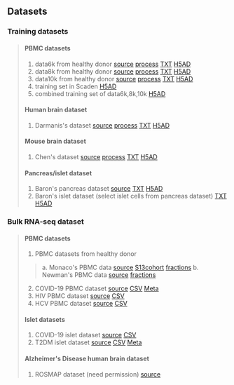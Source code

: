 ## Datasets
### Training datasets
> #### PBMC datasets
> 1. data6k from healthy donor [source](https://www.10xgenomics.com/resources/datasets/6-k-pbm-cs-from-a-healthy-donor-1-standard-1-1-0) [process](https://github.com/poseidonchan/TAPE/blob/main/Experiments/PBMC_preprocess.ipynb) [TXT](https://cloud.tsinghua.edu.cn/f/9d1ef3e622cf4cfa9e7d/) [H5AD](https://cloud.tsinghua.edu.cn/f/c976ff98e8974eb5a076/)
> 2. data8k from healthy donor [source](https://www.10xgenomics.com/resources/datasets/8-k-pbm-cs-from-a-healthy-donor-2-standard-2-1-0) [process](https://github.com/poseidonchan/TAPE/blob/main/Experiments/PBMC_preprocess.ipynb) [TXT](https://cloud.tsinghua.edu.cn/f/fb340c4876d1480686ac/) [H5AD](https://cloud.tsinghua.edu.cn/f/e95354954c0d49ed9aeb/)
> 3. data10k from healthy donor [source](https://www.10xgenomics.com/resources/datasets/10-k-pbm-cs-from-a-healthy-donor-v-3-chemistry-3-standard-3-0-0) [process](https://github.com/poseidonchan/TAPE/blob/main/Experiments/PBMC_preprocess.ipynb) [TXT](https://cloud.tsinghua.edu.cn/f/61a14dbc04134220abba/) [H5AD](https://cloud.tsinghua.edu.cn/f/fb2781a1719a4ff29501/)
> 4. training set in Scaden [H5AD](https://figshare.com/ndownloader/files/15008006)
> 5. combined training set of data6k,8k,10k [H5AD](https://cloud.tsinghua.edu.cn/f/565a347085bb4c6c86d7/)
> #### Human brain dataset
> 1. Darmanis's dataset [source](https://www.ncbi.nlm.nih.gov/geo/query/acc.cgi?acc=GSE67835) [process](https://github.com/poseidonchan/TAPE/blob/main/Experiments/GSE67835.ipynb) [TXT](https://cloud.tsinghua.edu.cn/f/a9225f4dee014250bd64/) [H5AD](https://cloud.tsinghua.edu.cn/f/c9b1602520d44e73ac34/)
> #### Mouse brain dataset
> 1. Chen's dataset [source](https://www.ncbi.nlm.nih.gov/geo/query/acc.cgi?acc=GSE87544) [process](https://github.com/poseidonchan/TAPE/blob/main/Experiments/GSE87544_mousebrain_chen.ipynb) [TXT](https://cloud.tsinghua.edu.cn/f/9524426cd0194498adbb/) [H5AD](https://cloud.tsinghua.edu.cn/f/45108af1e6394077b9e1/)
> #### Pancreas/islet dataset
> 1. Baron's pancreas dataset [source](https://www.ncbi.nlm.nih.gov/geo/query/acc.cgi?acc=GSE84133) [TXT](https://cloud.tsinghua.edu.cn/f/f46d231b106745f7a9a8/) [H5AD](https://cloud.tsinghua.edu.cn/f/f236672223d4453e9aa4/)
> 2. Baron's islet dataset (select islet cells from pancreas dataset) [TXT](https://cloud.tsinghua.edu.cn/f/7be19fe473214de085f3/) [H5AD](https://cloud.tsinghua.edu.cn/f/437a11d2b94747b0a54f/)
### Bulk RNA-seq dataset
> #### PBMC datasets
> 1. PBMC datasets from healthy donor
> > a. Monaco's PBMC data [source](https://www.ncbi.nlm.nih.gov/geo/download/?acc=GSE107011&format=file&file=GSE107011%5FProcessed%5Fdata%5FTPM%2Etxt%2Egz) [S13cohort](https://cloud.tsinghua.edu.cn/f/190b409ba5194c4eac2a/) [fractions](https://cloud.tsinghua.edu.cn/f/cbb5d5bc6db04ef58b57/)
> > b. Newman's PBMC data [source](https://www.ncbi.nlm.nih.gov/geo/query/acc.cgi?acc=GSE65133) [fractions](http://cibersort.stanford.edu/download.php)
> 2. COVID-19 PBMC dataset [source](https://www.ncbi.nlm.nih.gov/geo/query/acc.cgi?acc=GSE157859) [CSV](https://cloud.tsinghua.edu.cn/f/bf51cdb933d54114b600/) [Meta](https://cloud.tsinghua.edu.cn/f/707e7b818b494cd0841e/)
> 3. HIV PBMC dataset [source](https://www.ncbi.nlm.nih.gov/geo/query/acc.cgi?acc=GSE115449) [CSV](https://cloud.tsinghua.edu.cn/f/707fb6e356624eecb519/)
> 4. HCV PBMC dataset [source](https://www.ncbi.nlm.nih.gov/geo/query/acc.cgi?acc=GSE119117) [CSV](https://cloud.tsinghua.edu.cn/f/67e829a2ee4340759bbb/)
> #### Islet datasets
> 1. COVID-19 islet dataset [source](https://www.ncbi.nlm.nih.gov/geo/query/acc.cgi?acc=GSE159717) [CSV](https://cloud.tsinghua.edu.cn/f/26a5032e88394bd0a427/)
> 2. T2DM islet dataset [source](https://www.ncbi.nlm.nih.gov/geo/query/acc.cgi?acc=GSE50244) [CSV](https://cloud.tsinghua.edu.cn/f/616cc1503993416b8adc/) [Meta](https://cloud.tsinghua.edu.cn/f/5b5b527fe4c947acb59c/)
> #### Alzheimer's Disease human brain dataset
> 1. ROSMAP dataset (need permission) [source](https://www.synapse.org/#!Synapse:syn9702085)

